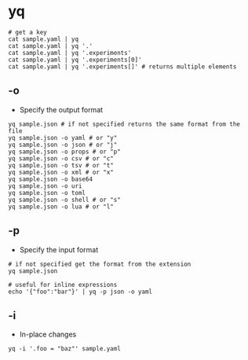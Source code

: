 # yq

```shell
# get a key
cat sample.yaml | yq
cat sample.yaml | yq '.'
cat sample.yaml | yq '.experiments'
cat sample.yaml | yq '.experiments[0]'
cat sample.yaml | yq '.experiments[]' # returns multiple elements
```

## -o

- Specify the output format

```shell
yq sample.json # if not specified returns the same format from the file
yq sample.json -o yaml # or "y"
yq sample.json -o json # or "j"
yq sample.json -o props # or "p"
yq sample.json -o csv # or "c"
yq sample.json -o tsv # or "t"
yq sample.json -o xml # or "x"
yq sample.json -o base64
yq sample.json -o uri
yq sample.json -o toml
yq sample.json -o shell # or "s"
yq sample.json -o lua # or "l"
```

## -p

- Specify the input format

```shell
# if not specified get the format from the extension
yq sample.json

# useful for inline expressions
echo '{"foo":"bar"}' | yq -p json -o yaml
```

## -i

- In-place changes

```shell
yq -i '.foo = "baz"' sample.yaml
```
